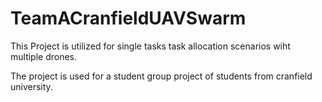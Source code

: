 # TeamACranfieldUAVSwarm

This Project is utilized for single tasks task allocation scenarios wiht multiple drones.

The project is used for a student group project of students from cranfield university.


